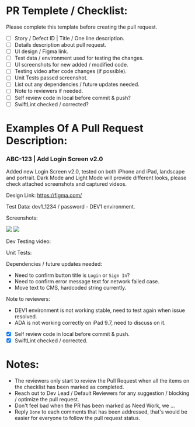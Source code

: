 # PR Templete / Checklist:

Please complete this template before creating the pull request.

- [ ] Story / Defect ID | Title / One line description.
- [ ] Details description about pull request.
- [ ] UI design / Figma link.
- [ ] Test data / environment used for testing the changes.
- [ ] UI screenshots for new added / modified code.
- [ ] Testing video after code changes (if possible).
- [ ] Unit Tests passed screenshot.
- [ ] List out any dependencies / future updates needed.
- [ ] Note to reviewers if needed.
- [ ] Self review code in local before commit & push?
- [ ] SwiftLint checked / corrected?

# Examples Of A Pull Request Description:

### ABC-123 | Add Login Screen v2.0

Added new Login Screen v2.0, tested on both iPhone and iPad, landscape and portrait. Dark Mode and Light Mode will provide different looks, please check attached screenshots and captured videos.

Design Link: https://figma.com/

Test Data: dev1_1234 / password - DEV1 environment.

Screenshots:

![](https://cdn.dribbble.com/users/308682/screenshots/15247701/media/719a98526d1ab8cd2b5f27bb5b3e1eef.jpg?resize=400x0)
![](https://mir-s3-cdn-cf.behance.net/projects/404/5f3481157906697.Y3JvcCwxNTM0LDEyMDAsMzQsMA.jpg)

Dev Testing video:

Unit Tests:

Dependencies / future updates needed:

- Need to confirm button title is `Login` or `Sign In`?
- Need to confirm error message text for network failed case.
- Move text to CMS, hardcoded string currently.

Note to reviewers:

- DEV1 environment is not working stable, need to test again when issue resolved.
- ADA is not working correctly on iPad 9.7, need to discuss on it.

- [x] Self review code in local before commit & push.
- [x] SwiftLint checked / corrected.

# Notes:

- The reviewers only start to review the Pull Request when all the items on the checklist has been marked as completed.
- Reach out to Dev Lead / Default Reviewers for any suggestion / blocking / optimize the pull request.
- Don't feel bad when the PR has been marked as Need Work, we ...
- Reply `Done` to each comments that has been addressed, that's would be easier for everyone to follow the pull request status.
